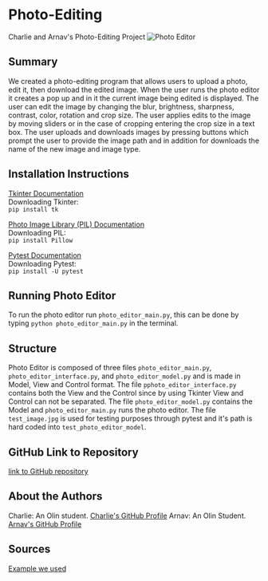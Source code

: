 # Photo-Editing
Charlie and Arnav's Photo-Editing Project
![Photo Editor](C:\Users\cbabe\Pictures "Photo Editor")

## Summary
We created a photo-editing program that allows users to upload a photo, edit it, then download the edited image. When the user runs the photo editor it creates a pop up and in it the current image being edited is displayed. The user can edit the image by changing the blur, brightness, sharpness, contrast, color, rotation and crop size. The user applies edits to the image by moving sliders or in the case of cropping entering the crop size in a text box. The user uploads and downloads images by pressing buttons which prompt the user to provide the image path and in addition for downloads the name of the new image and image type.

## Installation Instructions
[Tkinter Documentation](https://docs.python.org/3/library/tkinter.html)\
Downloading Tkinter:\
`pip install tk`

[Photo Image Library (PIL) Documentation](https://pypi.org/project/Pillow/)\
Downloading PIL:\
`pip install Pillow`

[Pytest Documentation](https://pypi.org/project/pytest/)\
Downloading Pytest:\
`pip install -U pytest`

## Running Photo Editor
To run the photo editor run `photo_editor_main.py`, this can be done by typing `python photo_editor_main.py` in the terminal.

## Structure
Photo Editor is composed of three files `photo_editor_main.py`, `photo_editor_interface.py`, and `photo_editor_model.py` and is made in Model, View and Control format. The file `pphoto_editor_interface.py` contains both the View and the Control since by using Tkinter View and Control can not be separated. The file `photo_editor_model.py` contains the Model and `photo_editor_main.py` runs the photo editor. The file `test_image.jpg` is used for testing purposes through pytest and it's path is hard coded into `test_photo_editor_model`.

## GitHub Link to Repository
[link to GitHub repository](https://github.com/olincollege/photo-editor)

## About the Authors
Charlie: An Olin student. [Charlie's GitHub Profile](https://github.com/Cbabe)
Arnav: An Olin Student. [Arnav's GitHub Profile](https://github.com/arnavgupta19)

## Sources
[Example we used](https://www.codershubb.com/build-a-simple-photo-editor-app-using-python/)
